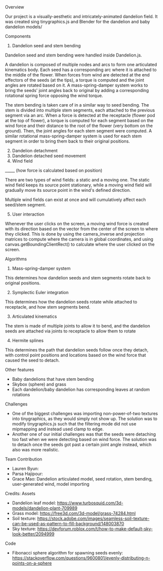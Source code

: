 Overview

Our project is a visually-aesthetic and intricately-animated dandelion field. It was created sing tinygraphics.js and Blender for the dandelion and baby dandelion models/

Components
1. Dandelion seed and stem bending

Dandelion seed and stem bending were handled inside Dandelion.js. 

A dandelion is composed of multiple nodes and arcs to form one articulated kinematics body. Each seed has a corresponding arc where it is attached to the middle of the flower. When forces from wind are detected at the end effectors of the seeds (at the tips), a torque is computed and the joint angles are rotated based on it. A mass-spring-damper system works to bring the seeds' joint angles back to original by adding a corresponding rotational spring force opposing the wind torque.

The stem bending is taken care of in a similar way to seed bending. The stem is divided into multiple stem segments, each attached to the previous segment via an arc. When a force is detected at the receptacle (flower pod at the top of flower), a torque is computed for each segment based on the wind force and their distance to the root of the flower (very bottom on the ground). Then, the joint angles for each stem segment were computed. A similar rotational mass-spring-damper system is used for each stem segment in order to bring them back to their original positions.

2. Dandelion detachment
3. Dandelion detached seed movement
4. Wind field

_____ (how force is calculated based on position)

There are two types of wind fields: a static and a moving one. The static wind field keeps its source point stationary, while a moving wind field will gradually move its source point in the wind's defined direction.

Multiple wind fields can exist at once and will cumulatively affect each seed/stem segment.

5. User interaction

Whenever the user clicks on the screen, a moving wind force is created with its direction based on the vector from the center of the screen to where they clicked. This is done by using the camera_inverse and projection matrices to compute where the camera is in global coordinates, and using canvas.getBoundingClientRect() to calculate where the user clicked on the screen.

Algorithms
1. Mass-spring-damper system

This determines how dandelion seeds and stem segments rotate back to original positions.

2. Symplectic Euler integration

This determines how the dandelion seeds rotate while attached to receptacle, and how stem segments bend.

3. Articulated kinematics

The stem is made of multiple joints to allow it to bend, and the dandelion seeds are attached via joints to receptacle to allow them to rotate

4. Hermite splines

This determines the path that dandelion seeds follow once they detach, with control point positions and locations based on the wind force that caused the seed to detach.


Other features
- Baby dandelions that have stem bending
- Skybox (sphere) and grass
- Each dandelion/baby dandelion has corresponding leaves at random rotations

Challenges
- One of the biggest challenges was importing non-power-of-two textures into tinygraphics, as they would simply not show up. The solution was to modify tinygraphics.js such that the filtering mode did not use mipmapping and instead used clamp to edge.
- Another one of our initial challenges was that the seeds were detaching too fast when we were detecting based on wind force. The solution was to detach once the seeds got past a certain joint angle instead, which also was more realistic.

Team Contribution
- Lauren Byun:
- Parsa Hajipour:
- Grace Mao: Dandelion articulated model, seed rotation, stem bending, user-generated wind, model importing

Credits:
Assets
- Dandelion leaf model: https://www.turbosquid.com/3d-models/dandelion-plant-709989
- Grass model: https://free3d.com/3d-model/grass-74284.html 
- Soil texture: https://stock.adobe.com/images/seamless-soil-texture-can-be-used-as-pattern-to-fill-background/148003870
- Sky texture: https://devforum.roblox.com/t/how-to-make-default-sky-look-better/2094999

Code
- Fibonacci sphere algorithm for spawning seeds evenly: https://stackoverflow.com/questions/9600801/evenly-distributing-n-points-on-a-sphere